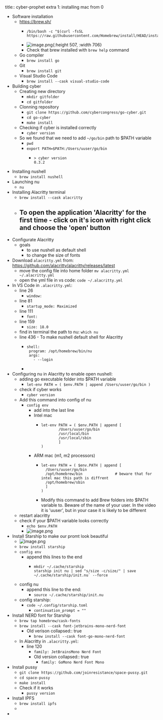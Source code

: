 title:: cyber-prophet extra 1: installing mac from 0

- Software installation
	- https://brew.sh/
		- ```
		  /bin/bash -c "$(curl -fsSL https://raw.githubusercontent.com/Homebrew/install/HEAD/install.sh)"
		  ```
		- ![image.png](../assets/image_1665918154752_0.png){:height 507, :width 706}
		- Check that brew installed with `brew help` command
	- Go compiler
		- `brew install go`
	- Git
		- `brew install git`
	- Visual Studio Code
		- `brew install --cask visual-studio-code`
- Building cyber
	- Creating new directory
		- `mkdir gitfolder`
		- `cd gitfolder`
	- Clonning repository
		- `git clone https://github.com/cybercongress/go-cyber.git`
		- `cd go-cyber`
		- `make install`
	- Checking if cyber is installed correctly
		- `cyber version`
	- So we found that we need to add `~/go/bin` path to $PATH variable
		- `pwd`
		- `export PATH=$PATH:/Users/uuser/go/bin`
			- ```
			  > cyber version
			  0.3.2
			  ```
- Installing nushell
	- `brew install nushell`
- Launching nu
	- `nu`
- Installing Alacritty terminal
	- `brew install --cask alacritty`
	- To open the application 'Alacritty' for the first time - click on it's icon with right click and choose the 'open' button
		-
- Configurate Alacritty
	- goals
		- to use nushell as default shell
		- to change the size of fonts
- Download `alacritty.yml` from: https://github.com/alacritty/alacritty/releases/latest
	- move the config file into home folder `mv alacritty.yml ~/.alacritty.yml`
	- open the yml file in vs code: `code ~/.alacritty.yml`
- In VS Code in `.alacritty.yml`:
	- line 26
		- `window:`
	- line 81
		- `startup_mode: Maximized`
	- line 111
		- `font:`
	- line 159
		- `size: 18.0`
	- find in terminal the path to nu: `which nu`
	- line 436 - To make nushell default shell for Alacritty
		- ```
		  shell:
		   program: /opt/homebrew/bin/nu
		   args:
		     - --login
		  ```
		-
- Configuring nu in Alacritty to enable open nushell:
	- adding go executable folder into $PATH variable
		- `let-env PATH = ( $env.PATH | append /Users/uuser/go/bin )`
	- check if cyber works
		- `cyber version`
	- Add this command into config of nu
		- `config env`
			- add into the last line
			- Intel mac
				- ```
				  let-env PATH = ( $env.PATH | append [
				          /Users/uuser/go/bin
				          /usr/local/bin
				          /usr/local/sbin
				          ]
				  )
				  ```
			- ARM mac (m1, m2 processors)
				- ```
				  let-env PATH = ( $env.PATH | append [
				  	/Users/uuser/go/bin  
				  	/opt/homebrew/bin  				# beware that for intel mac this path is diffrent
				  	/opt/homebrew/sbin 
				  	] 
				  )
				  ```
				- Modify this command to add Brew folders into $PATH variable to. Beware of the name of your user. In the video it is 'uuser', but in your case it is likely to be different
	- restart alacritty
	- check if your $PATH variable looks correctly
		- `echo $env.PATH`
		- ![image.png](../assets/image_1665923863696_0.png)
- Install Starship to make our promt look beautiful
	- ![image.png](../assets/image_1665923942928_0.png)
	- `brew install starship`
	- `config env`
		- append this lines to the end
			- ```
			  mkdir ~/.cache/starship
			  starship init nu | sed "s/size -c/size/" | save ~/.cache/starship/init.nu` --force
			  ```
	- config nu
		- append this line to the end:
			- `source ~/.cache/starship/init.nu`
	- config starship:
		- `code ~/.config/starship.toml`
			- `continuation_prompt = ""`
- Install NERD font for Starship
	- `brew tap homebrew/cask-fonts`
	- `brew install --cask font-jetbrains-mono-nerd-font`
		- Old verison
		  collapsed:: true
			- `brew install --cask font-go-mono-nerd-font`
	- In Alacritty in `.alacritty.yml`:
		- line 120
			- `family: JetBrainsMono Nerd Font`
			- Old version
			  collapsed:: true
				- `family: GoMono Nerd Font Mono`
- Install pussy
	- `git clone https://github.com/joinresistance/space-pussy.git`
	- `cd space-pussy`
	- `make install`
	- Check if it works
		- `pussy version`
- Install IPFS
	- `brew install ipfs`
	-
-